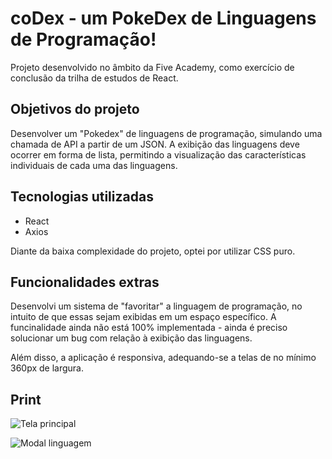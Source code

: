 # coDex - um PokeDex de Linguagens de Programação!

Projeto desenvolvido no âmbito da Five Academy, como exercício de conclusão da trilha de estudos de React.

## Objetivos do projeto

Desenvolver um "Pokedex" de linguagens de programação, simulando uma chamada de API a partir de um JSON. A exibição das linguagens deve ocorrer em forma de lista, permitindo a visualização das características individuais de cada uma das linguagens. 

## Tecnologias utilizadas

- React
- Axios

Diante da baixa complexidade do projeto, optei por utilizar CSS puro.

## Funcionalidades extras
Desenvolvi um sistema de "favoritar" a linguagem de programação, no intuito de que essas sejam exibidas em um espaço específico. A funcinalidade ainda não está 100% implementada - ainda é preciso solucionar um bug com relação à exibição das linguagens. 

Além disso, a aplicação é responsiva, adequando-se a telas de no mínimo 360px de largura.

## Print 

![Tela principal](https://drive.google.com/uc?export=view&id=1wM_IVipTXoLzibYebM3A_0hcw8-i0MlD)

![Modal linguagem](https://drive.google.com/uc?export=view&id=1_R9yJS0ttE0pBtzOG2hdHs6mJnQebZBv)

